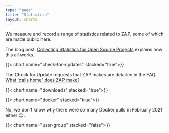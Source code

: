 ```yaml
---
type: "page"
title: "Statistics"
layout: charts
---
```

We measure and record a range of statistics related to ZAP, some of which are made public here.

The blog post: [Collecting Statistics for Open Source Projects](/blog/2021-04-19-collecting-statistics-for-open-source-projects/) explains how this all works.

{{< chart name="check-for-updates" stacked="true">}}

The Check for Update requests that ZAP makes are detailed in the FAQ: [What 'calls home' does ZAP make?](/faq/what-calls-home-does-zap-make/)

{{< chart name="downloads" stacked="true">}}

{{< chart name="docker" stacked="true">}}

No, we don't know why there were so many Docker pulls in February 2021 either &#128539;.
 
{{< chart name="user-group" stacked="false">}}
 